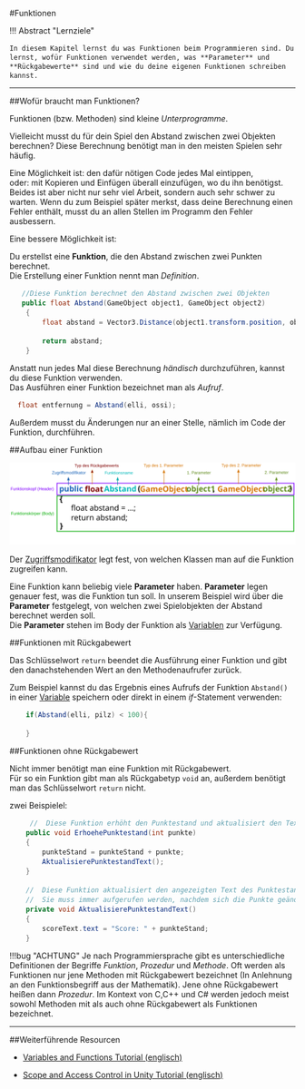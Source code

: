 #Funktionen

!!! Abstract "Lernziele"

    In diesem Kapitel lernst du was Funktionen beim Programmieren sind. Du lernst, wofür Funktionen verwendet werden, was **Parameter** und **Rückgabewerte** sind und wie du deine eigenen Funktionen schreiben kannst.
-----

<!--!!! Abstract "Hinweis"
    In der Objektorientierten Programmierung wird statt Funktion auch oft der Begriff Methode verwendet.-->
<!-- ----- -->

##Wofür braucht man Funktionen?

Funktionen (bzw. Methoden) sind kleine *Unterprogramme*.


Vielleicht musst du für dein Spiel den Abstand zwischen zwei Objekten berechnen? Diese Berechnung benötigt man in den meisten Spielen sehr häufig.

Eine Möglichkeit ist: den dafür nötigen Code jedes Mal eintippen,  
oder: mit Kopieren und Einfügen überall einzufügen, wo du ihn benötigst.  
Beides ist aber nicht nur sehr viel Arbeit, sondern auch sehr schwer zu warten. Wenn du zum Beispiel später merkst, dass deine Berechnung einen Fehler enthält, musst du an allen Stellen im Programm den Fehler ausbessern.

Eine bessere Möglichkeit ist:

Du erstellst eine **Funktion**, die den Abstand zwischen zwei Punkten berechnet.  
Die Erstellung einer Funktion nennt man *Definition*.

```csharp
   //Diese Funktion berechnet den Abstand zwischen zwei Objekten
   public float Abstand(GameObject object1, GameObject object2)
    {
        float abstand = Vector3.Distance(object1.transform.position, object2.transform.position);

        return abstand;
    }
```

Anstatt nun jedes Mal diese Berechnung *händisch* durchzuführen, kannst du diese Funktion verwenden.  
Das Ausführen einer Funktion bezeichnet man als *Aufruf*.

```csharp
  float entfernung = Abstand(elli, ossi);
```

Außerdem musst du Änderungen nur an einer Stelle, nämlich im Code der Funktion, durchführen.

##Aufbau einer Funktion

![Header](img/FunktionsSyntax.svg)

Der [Zugriffsmodifikator](T12-accessmodifiers.md) legt fest, von welchen Klassen man auf die Funktion zugreifen kann.

Eine Funktion kann beliebig viele **Parameter** haben. **Parameter** legen genauer fest, was die Funktion tun soll. In unserem Beispiel wird über die **Parameter** festgelegt, von welchen zwei Spielobjekten der Abstand berechnet werden soll.  
Die **Parameter** stehen im Body der Funktion als [Variablen](T04-variables.md) zur Verfügung.

##Funktionen mit Rückgabewert

Das Schlüsselwort ```return``` beendet die Ausführung einer Funktion und gibt den danachstehenden Wert an den Methodenaufrufer zurück.

Zum Beispiel kannst du das Ergebnis eines Aufrufs der Funktion ```Abstand()``` in einer [Variable](T04-variables.md) speichern oder direkt in einem *if*-Statement verwenden:

```csharp
	if(Abstand(elli, pilz) < 100){

	}
```


##Funktionen ohne Rückgabewert

Nicht immer benötigt man eine Funktion mit Rückgabewert.  
Für so ein Funktion gibt man als Rückgabetyp ```void``` an, außerdem benötigt man das Schlüsselwort ```return``` nicht.

zwei Beispielel:
```csharp
	 //  Diese Funktion erhöht den Punktestand und aktualisiert den Text des Punktestands.
    public void ErhoehePunktestand(int punkte)
    {
        punkteStand = punkteStand + punkte;
        AktualisierePunktestandText();
    }

	//  Diese Funktion aktualisiert den angezeigten Text des Punktestands.
    //  Sie muss immer aufgerufen werden, nachdem sich die Punkte geändert haben.
    private void AktualisierePunktestandText()
    {
        scoreText.text = "Score: " + punkteStand;
    }

```


!!!bug "ACHTUNG"
    Je nach Programmiersprache gibt es unterschiedliche Definitionen der Begriffe *Funktion*, *Prozedur* und *Methode*.
    Oft werden als Funktionen nur jene Methoden mit Rückgabewert bezeichnet (In Anlehnung an den Funktionsbegriff aus der Mathematik). Jene ohne Rückgabewert heißen dann *Prozedur*.
    Im Kontext von C,C++ und C# werden jedoch meist sowohl Methoden mit als auch ohne Rückgabewert als Funktionen bezeichnet.

-----

##Weiterführende Resourcen

* [Variables and Functions Tutorial (englisch)](https://unity3d.com/learn/tutorials/topics/scripting/variables-and-functions)

* [Scope and Access Control in Unity Tutorial  (englisch)](https://unity3d.com/learn/tutorials/topics/scripting/scope-and-access-modifiers)
